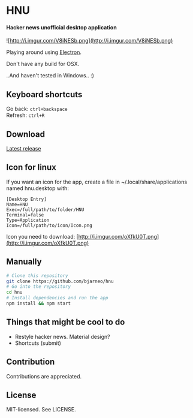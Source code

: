 # HNU
#### Hacker news unofficial desktop application

![http://i.imgur.com/V8iNESb.png](http://i.imgur.com/V8iNESb.png)

Playing around using [Electron](https://github.com/electron/electron).

Don't have any build for OSX.

..And haven't tested in Windows.. :)

## Keyboard shortcuts
Go back: `ctrl+backspace`  
Refresh: `ctrl+R`

## Download
[Latest release](https://github.com/bjarneo/hnu/releases/latest)

## Icon for linux
If you want an icon for the app, create a file in ~/.local/share/applications named
hnu.desktop with:
```
[Desktop Entry]
Name=HNU
Exec=/full/path/to/folder/HNU
Terminal=false
Type=Application
Icon=/full/path/to/icon/Icon.png
```
Icon you need to download: [http://i.imgur.com/oXfkU0T.png](http://i.imgur.com/oXfkU0T.png)

## Manually

```bash
# Clone this repository
git clone https://github.com/bjarneo/hnu
# Go into the repository
cd hnu
# Install dependencies and run the app
npm install && npm start
```

Things that might be cool to do
------
* Restyle hacker news. Material design?
* Shortcuts (submit)

Contribution
------
Contributions are appreciated.

License
------
MIT-licensed. See LICENSE.
